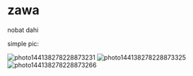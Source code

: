 # zawa
nobat dahi  

simple pic:

![photo144138278228873231](https://user-images.githubusercontent.com/102506267/224961067-5eb1f3bd-998e-4383-a6cb-e2b1a19a6ac5.jpg)
![photo144138278228873325](https://user-images.githubusercontent.com/102506267/224961092-39b723bc-98f8-4a20-9c39-67dce7d07dcc.jpg)
![photo144138278228873266](https://user-images.githubusercontent.com/102506267/224961125-220e03b1-6c65-42af-bd26-d5f87f407d30.jpg)


